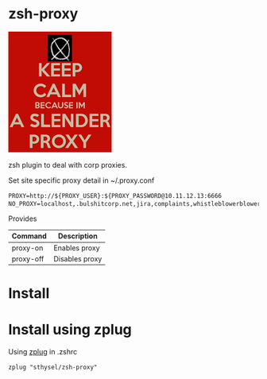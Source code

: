 # zsh-proxy

![](pics/slender.png)

zsh plugin to deal with corp proxies.

Set site specific proxy detail in ~/.proxy.conf

```
PROXY=http://${PROXY_USER}:${PROXY_PASSWORD@10.11.12.13:6666
NO_PROXY=localhost,.bulshitcorp.net,jira,complaints,whistleblowerblower
```

Provides 

| Command | Description |
| ------- | ----------- |
| proxy-on | Enables proxy | 
| proxy-off | Disables proxy | 

# Install



# Install using zplug

Using [zplug](https://github.com/zplug/zplug) in .zshrc 

```
zplug "sthysel/zsh-proxy"
```

